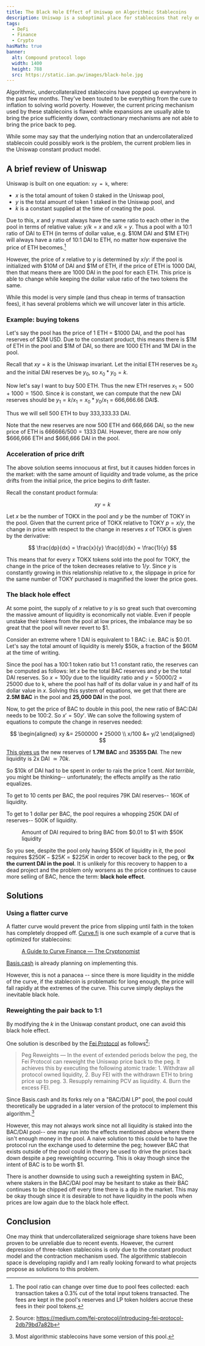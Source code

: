 ```yaml
---
title: The Black Hole Effect of Uniswap on Algorithmic Stablecoins
description: Uniswap is a suboptimal place for stablecoins that rely on mean reversion to $1 to trade, as Uniswap encourages price crashes to stay low.
tags:
  - DeFi
  - Finance
  - Crypto
hasMath: true
banner:
  alt: Compound protocol logo
  width: 1400
  height: 788
  src: https://static.ian.pw/images/black-hole.jpg
---
```


Algorithmic, undercollateralized stablecoins have popped up everywhere in the past few months. They've been touted to be everything from the cure to inflation to solving world poverty. However, the current pricing mechanism used by these stablecoins is flawed: while expansions are usually able to bring the price sufficiently down, contractionary mechanisms are not able to bring the price back to peg.

While some may say that the underlying notion that an undercollateralized stablecoin could possibly work is the problem, the current problem lies in the Uniswap constant product model.

## A brief review of Uniswap

Uniswap is built on one equation: `xy = k`, where:

- $x$ is the total amount of token 0 staked in the Uniswap pool,
- $y$ is the total amount of token 1 staked in the Uniswap pool, and
- $k$ is a constant supplied at the time of creating the pool.

Due to this, $x$ and $y$ must always have the same ratio to each other in the pool in terms of relative value: $y/k = x$ and $x/k = y$. Thus a pool with a 10:1 ratio of DAI to ETH (in terms of dollar value, e.g. \$10M DAI and \$1M ETH) will always have a ratio of 10:1 DAI to ETH, no matter how expensive the price of ETH becomes.[^1]

However, the price of $x$ relative to $y$ is determined by $x/y$: if the pool is initialized with \$10M of DAI and \$1M of ETH, if the price of ETH is 1000 DAI, then that means there are 1000 DAI in the pool for each ETH. This price is able to change while keeping the dollar value ratio of the two tokens the same.

While this model is very simple (and thus cheap in terms of transaction fees), it has several problems which we will uncover later in this article.

### Example: buying tokens

Let's say the pool has the price of 1 ETH = $1000 DAI, and the pool has reserves of $2M USD. Due to the constant product, this means there is $1M of ETH in the pool and $1M of DAI, so there are 1000 ETH and 1M DAI in the pool.

Recall that $xy = k$ is the Uniswap invariant. Let the initial ETH reserves be $x_0$ and the initial DAI reserves be $y_0$, so $x_0 * y_0 = k$.

Now let's say I want to buy 500 ETH. Thus the new ETH reserves $x_1 = 500 + 1000 = 1500$. Since $k$ is constant, we can compute that the new DAI reserves should be $y_1 = k/x_1 = x_0 * y_0 / x_1$ = 666,666.66 DAI\$.

Thus we will sell 500 ETH to buy 333,333.33 DAI.

Note that the new reserves are now 500 ETH and 666,666 DAI, so the new price of ETH is $666666/500 = 1333$ DAI. However, there are now only \$666,666 ETH and \$666,666 DAI in the pool.

### Acceleration of price drift

The above solution seems innocuous at first, but it causes hidden forces in the market: with the same amount of liquidity and trade volume, as the price drifts from the initial price, the price begins to drift faster.

Recall the constant product formula:

$$
xy = k
$$

Let $x$ be the number of TOKX in the pool and $y$ be the number of TOKY in the pool. Given that the current price of TOKX relative to TOKY $p = x/y$, the change in price with respect to the change in reserves $x$ of TOKX is given by the derivative:

$$
\frac{dp}{dx} = \frac{x}{y} \frac{d}{dx} = \frac{1}{y}
$$

This means that for every $x$ TOKX tokens sold into the pool for TOKY, the change in the price of the token decreases relative to $1/y$. Since $y$ is constantly growing in this relationship relative to $x$, the slippage in price for the same number of TOKY purchased is magnified the lower the price goes.

### The black hole effect

At some point, the supply of $x$ relative to $y$ is so great such that overcoming the massive amount of liquidity is economically not viable. Even if people unstake their tokens from the pool at low prices, the imbalance may be so great that the pool will never revert to \$1.

Consider an extreme where 1 DAI is equivalent to 1 BAC: i.e. BAC is \$0.01. Let's say the total amount of liquidity is merely \$50k, a fraction of the \$60M at the time of writing.

Since the pool has a 100:1 token ratio but 1:1 constant ratio, the reserves can be computed as follows: let $x$ be the total BAC reserves and $y$ be the total DAI reserves. So $x = 100y$ due to the liquidity ratio and $y = 50000/2 = 25000$ due to k, where the pool has half of its dollar value in $y$ and half of its dollar value in $x$. Solving this system of equations, we get that there are **2.5M BAC** in the pool and **25,000 DAI** in the pool.

Now, to get the price of BAC to double in this pool, the new ratio of BAC:DAI needs to be 100:2. So $x' = 50y'$. We can solve the following system of equations to compute the change in reserves needed:

$$
\begin{aligned}
xy &= 2500000 * 25000 \\
x/100 &= y/2
\end{aligned}
$$

[This gives us](https://www.wolframalpha.com/input/?i=xy+%3D+2500000*25000%3B+x%2F100%3Dy%2F2) the new reserves of **1.7M BAC** and **35355 DAI**. The new liquidity is 2x DAI $\simeq 70k$.

So \$10k of DAI had to be spent in order to rais the price 1 cent. _Not terrible,_ you might be thinking-- unfortunately; the effects amplify as the ratio equalizes.

To get to 10 cents per BAC, the pool requires 79K DAI reserves-- 160K of liquidity.

To get to 1 dollar per BAC, the pool requires a whopping 250K DAI of reserves-- 500K of liquidity.

<figure>
  <NextImage src="https://static.ian.pw/images/2021-01-17-bac-dai-repeg.png" width="640" height="480" alt="BAC/DAI reweight" />
  <figcaption>
    Amount of DAI required to bring BAC from $0.01 to $1 with $50K liquidity
  </figcaption>
</figure>

So you see, despite the pool only having \$50K of liquidity in it, the pool requires $\$250K - \$25K = \$225K$ in order to recover back to the peg, or **9x the current DAI in the pool**. It is unlikely for this recovery to happen to a dead project and the problem only worsens as the price continues to cause more selling of BAC, hence the term: **black hole effect**.

## Solutions

### Using a flatter curve

A flatter curve would prevent the price from slipping until faith in the token has completely dropped off. [Curve.fi](https://curve.fi) is one such example of a curve that is optimized for stablecoins:

<figure>
    <NextImage src="https://static.ian.pw/images/2021-01-17-stableswap.png" width="625" height="389" alt="Stableswap" />
    <figcaption>
      <a href="https://en.cryptonomist.ch/2020/09/26/guide-curve-finance/">A Guide to Curve Finance — The Cryptonomist</a>
    </figcaption>
</figure>

[Basis.cash](https://medium.com/basis-cash/stableswap-pools-and-algorithmic-stablecoins-b21ab5cb555f) is already planning on implementing this.

However, this is not a panacea -- since there is more liquidity in the middle of the curve, if the stablecoin is problematic for long enough, the price will fall rapidly at the extremes of the curve. This curve simply deplays the inevitable black hole.

### Reweighting the pair back to 1:1

By modifying the $k$ in the Uniswap constant product, one can avoid this black hole effect.

One solution is described by the [Fei Protocol](https://fei.money/) as follows[^2]:

> Peg Reweights — In the event of extended periods below the peg, the Fei Protocol can reweight the Uniswap price back to the peg. It achieves this by executing the following atomic trade: 1. Withdraw all protocol owned liquidity, 2. Buy FEI with the withdrawn ETH to bring price up to peg. 3. Resupply remaining PCV as liquidity. 4. Burn the excess FEI.

Since Basis.cash and its forks rely on a "BAC/DAI LP" pool, the pool could theoretically be upgraded in a later version of the protocol to implement this algorithm.[^3]

However, this may not always work since not all liquidity is staked into the BAC/DAI pool-- one may run into the effects mentioned above where there isn't enough money in the pool. A naive solution to this could be to have the protocol run the exchange used to determine the peg; however BAC that exists outside of the pool could in theory be used to drive the prices back down despite a peg reweighting occurring. This is okay though since the intent of BAC is to be worth \$1.

There is another downside to using such a reweighting system in BAC, where stakers in the BAC/DAI pool may be hesitant to stake as their BAC continues to be chipped off every time there is a dip in the market. This may be okay though since it is desirable to not have liquidity in the pools when prices are low again due to the black hole effect.

## Conclusion

One may think that undercollateralized seigniorage share tokens have been proven to be unreliable due to recent events. However, the current depression of three-token stablecoins is only due to the constant product model and the contraction mechanism used. The algorithmic stablecoin space is developing rapidly and I am really looking forward to what projects propose as solutions to this problem.

[^1]: The pool ratio can change over time due to pool fees collected: each transaction takes a 0.3% cut of the total input tokens transacted. The fees are kept in the pool's reserves and LP token holders accrue these fees in their pool tokens.
[^2]: Source: https://medium.com/fei-protocol/introducing-fei-protocol-2db79bd7a82b
[^3]: Most algorithmic stablecoins have some version of this pool.
